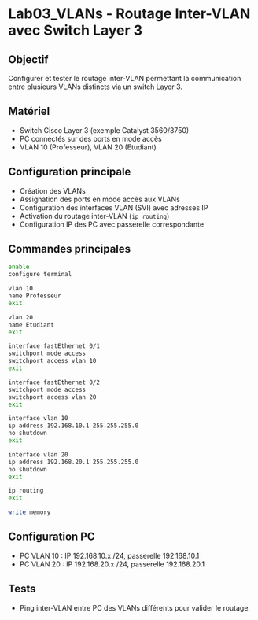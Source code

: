 # Lab03_VLANs - Routage Inter-VLAN avec Switch Layer 3

## Objectif  
Configurer et tester le routage inter-VLAN permettant la communication entre plusieurs VLANs distincts via un switch Layer 3.

## Matériel  
- Switch Cisco Layer 3 (exemple Catalyst 3560/3750)  
- PC connectés sur des ports en mode accès  
- VLAN 10 (Professeur), VLAN 20 (Etudiant)  

## Configuration principale  
- Création des VLANs  
- Assignation des ports en mode accès aux VLANs  
- Configuration des interfaces VLAN (SVI) avec adresses IP  
- Activation du routage inter-VLAN (`ip routing`)  
- Configuration IP des PC avec passerelle correspondante  

## Commandes principales  
```bash
enable
configure terminal

vlan 10
name Professeur
exit

vlan 20
name Etudiant
exit

interface fastEthernet 0/1
switchport mode access
switchport access vlan 10
exit

interface fastEthernet 0/2
switchport mode access
switchport access vlan 20
exit

interface vlan 10
ip address 192.168.10.1 255.255.255.0
no shutdown
exit

interface vlan 20
ip address 192.168.20.1 255.255.255.0
no shutdown
exit

ip routing
exit

write memory
```

## Configuration PC  
- PC VLAN 10 : IP 192.168.10.x /24, passerelle 192.168.10.1  
- PC VLAN 20 : IP 192.168.20.x /24, passerelle 192.168.20.1  

## Tests  
- Ping inter-VLAN entre PC des VLANs différents pour valider le routage.
